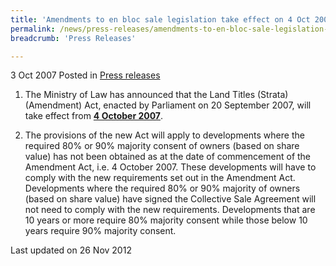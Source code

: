 ```yaml
---
title: 'Amendments to en bloc sale legislation take effect on 4 Oct 2007'
permalink: /news/press-releases/amendments-to-en-bloc-sale-legislation-take-effect-on-4-oct-2007/
breadcrumb: 'Press Releases'

---
```



3 Oct 2007 Posted in [Press releases](/news/press-releases)

1. The Ministry of Law has announced that the Land Titles (Strata) (Amendment) Act, enacted by Parliament on 20 September 2007, will take effect from **<u>4 October 2007</u>**.

2. The provisions of the new Act will apply to developments where the required 80% or 90% majority consent of owners (based on share value) has not been obtained as at the date of commencement of the Amendment Act, i.e. 4 October 2007. These developments will have to comply with the new requirements set out in the Amendment Act. Developments where the required 80% or 90% majority of owners (based on share value) have signed the Collective Sale Agreement will not need to comply with the new requirements. Developments that are 10 years or more require 80% majority consent while those below 10 years require 90% majority consent.

<p class="right-side-updated">Last updated on 26 Nov 2012</p>
